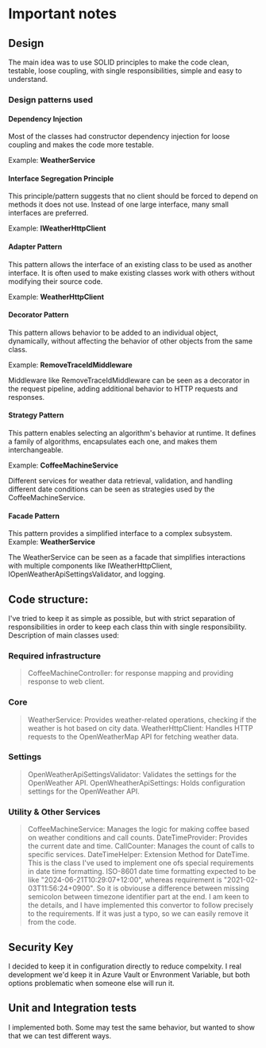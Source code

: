 # Important notes

## Design
The main idea was to use SOLID principles to make the code clean, testable, loose coupling, with single responsibilities, simple and easy to understand.

### Design patterns used

#### Dependency Injection

Most of the classes had constructor dependency injection for loose coupling and makes the code more testable.

Example: **WeatherService**

#### Interface Segregation Principle

This principle/pattern suggests that no client should be forced to depend on methods it does not use. Instead of one large interface, many small interfaces are preferred.

Example: **IWeatherHttpClient**

#### Adapter Pattern

This pattern allows the interface of an existing class to be used as another interface. It is often used to make existing classes work with others without modifying their source code.

Example: **WeatherHttpClient** 

#### Decorator Pattern

This pattern allows behavior to be added to an individual object, dynamically, without affecting the behavior of other objects from the same class.

Example: **RemoveTraceIdMiddleware**

Middleware like RemoveTraceIdMiddleware can be seen as a decorator in the request pipeline, adding additional behavior to HTTP requests and responses.

#### Strategy Pattern

This pattern enables selecting an algorithm's behavior at runtime. It defines a family of algorithms, encapsulates each one, and makes them interchangeable.

Example: **CoffeeMachineService**

Different services for weather data retrieval, validation, and handling different date conditions can be seen as strategies used by the CoffeeMachineService.

#### Facade Pattern
This pattern provides a simplified interface to a complex subsystem.
Example: **WeatherService**

The WeatherService can be seen as a facade that simplifies interactions with multiple components like IWeatherHttpClient, IOpenWeatherApiSettingsValidator, and logging.


## Code structure:

I've tried to keep it as simple as possible, but with strict separation of responsibilities in order to keep each class thin with single responsibility.
Description of main classes used:

### Required infrastructure
> CoffeeMachineController: for response mapping and providing response to web client.
### Core
> WeatherService: Provides weather-related operations, checking if the weather is hot based on city data.
> WeatherHttpClient: Handles HTTP requests to the OpenWeatherMap API for fetching weather data.
### Settings
> OpenWeatherApiSettingsValidator: Validates the settings for the OpenWeather API.
> OpenWheatherApiSettings: Holds configuration settings for the OpenWeather API.
### Utility & Other Services
> CoffeeMachineService: Manages the logic for making coffee based on weather conditions and call counts.
> DateTimeProvider: Provides the current date and time.
> CallCounter: Manages the count of calls to specific services.
> DateTimeHelper: Extension Method for DateTime. This is the class I've used to implement one ofs special requirements in date time formatting. ISO-8601 date time formatting expected to be like "2024-06-21T10:29:07+12:00", whereas requirement is "2021-02-03T11:56:24+0900". So it is obviouse a difference between missing semicolon between timezone identifier part at the end. I am keen to the details, and I have implemented this convertor to follow precisely to the requirements. If it was just a typo, so we can easily remove it from the code.

 

## Security Key

I decided to keep it in configuration directly to reduce compelxity.
I real development we'd keep it in Azure Vault or Envronment Variable, but both options problematic when someone else will run it.

## Unit and Integration tests

I implemented both. Some may test the same behavior, but wanted to show that we can test different ways.

